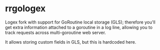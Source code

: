 # rrgologex

Logex fork with support for GoRoutine local storage (GLS); therefore you'll get extra information attached to a goroutine in a log line, allowing you to track requests across multi-goroutine web server. 

It allows storing custom fields in GLS, but this is hardcoded here.
